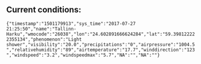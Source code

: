 ## Current conditions: 
 ``` {"timestamp":"1501179913","sys_time":"2017-07-27 21:25:50","name":"Tallinn-Harku","wmocode":"26038","lon":"24.602891666624284","lat":"59.398122222355134","phenomenon":"Light shower","visibility":"20.0","precipitations":"0","airpressure":"1004.5","relativehumidity":"89","airtemperature":"17.7","winddirection":"123","windspeed":"3.2","windspeedmax":"5.7","NA":"","NA":""} ```
